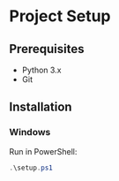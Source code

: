 # Project Setup

## Prerequisites
- Python 3.x
- Git

## Installation

### Windows
Run in PowerShell:
```powershell
.\setup.ps1